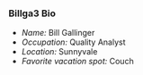 ### Billga3 Bio

- _Name:_ Bill Gallinger
- _Occupation:_ Quality Analyst
- _Location:_ Sunnyvale
- _Favorite vacation spot:_ Couch

